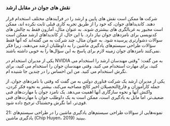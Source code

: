### نقش های جوان در مقابل ارشد

شرکت ها ممکن است نقش های پایین و ارشد را در فرآیندهای مختلف استخدام قرار دهند. کاندیداهای جوان، که خود را از طریق تجربه کاری قبلی ثابت نکرده اند، ممکن است مجبور به غربالگری های بیشتری شوند. به عنوان مثال، آمازون فقط به چالش های کدنویسی برای نامزدهای جوان نیاز دارد. با این حال، از کاندیداهای ارشد ممکن است سوالات دشوارتری پرسیده شود. به عنوان مثال، چند شرکت به من گفته‌اند که آنها فقط سؤالات طراحی سیستم‌های یادگیری ماشین را به داوطلبان ارشد می‌دهند، زیرا فکر نمی‌کنند نامزدهای جوان زمینه لازم برای پاسخ به این سؤال‌ها را به خوبی داشته باشند.

یکی از مدیران استخدام در NVIDIA به من گفت: "وقتی مهندسان ارشد را استخدام می کنید، برای مهارت استخدام می کنید. وقتی مهندسان جوان را استخدام می کنید، برای نگرش استخدام می کنید. من این احساس را در چندین جا شنیده ام.

یکی از مدیران ارشد یک شرکت فناوری دولتی به من گفت که وقتی با نامزدهای جوان، از جمله کارآموزان و فارغ‌التحصیلان اخیر کالج مصاحبه می‌کند، بیشتر به نحوه فکر کردن، واکنش آنها و نحوه سازگاری آنها اهمیت می‌دهد. یک نامزد جوان با مهارت‌های فنی ضعیف‌تر، اما مایل به یادگیری است، ممکن است به یک داوطلب جوان با مهارت‌های فنی قوی‌تر، اما نگرش وحشتناک ترجیح داده شود.

21: نمونه‌هایی از سوالات طراحی سیستم‌های یادگیری ماشین را در طراحی سیستم‌های یادگیری ماشین (Chip Huyen، 2019) ببینید.
